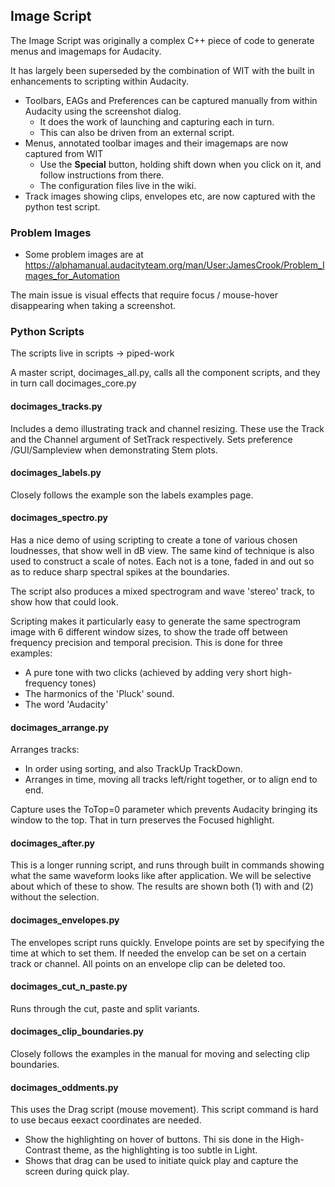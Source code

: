 ## Image Script

The Image Script was originally a complex C++ piece of code to generate menus and imagemaps for Audacity.

It has largely been superseded by the combination of WIT with the built in enhancements to scripting within Audacity.  

* Toolbars, EAGs and Preferences can be captured manually from within Audacity using the screenshot dialog.
  * It does the work of launching and capturing each in turn.
  * This can also be driven from an external script.
* Menus, annotated toolbar images and their imagemaps are now captured from WIT
  * Use the **Special** button, holding shift down when you click on it, and follow instructions from there.
  * The configuration files live in the wiki.
* Track images showing clips, envelopes etc, are now captured with the python test script.

### Problem Images

* Some problem images are at https://alphamanual.audacityteam.org/man/User:JamesCrook/Problem_Images_for_Automation

The main issue is visual effects that require focus / mouse-hover disappearing when taking a screenshot.


### Python Scripts

The scripts live in scripts -> piped-work

A master script, docimages_all.py, calls all the component scripts, and they in turn call docimages_core.py

#### docimages_tracks.py

Includes a demo illustrating track and channel resizing.  These use the Track and the Channel argument of SetTrack respectively.
Sets preference /GUI/Sampleview when demonstrating Stem plots.

#### docimages_labels.py

Closely follows the example son the labels examples page.

#### docimages_spectro.py

Has a nice demo of using scripting to create a tone of various chosen loudnesses, that show well in dB view.  The same kind of technique is also used to construct a scale of notes.  Each not is a tone, faded in and out so as to reduce sharp spectral spikes at the boundaries.

The script also produces a mixed spectrogram and wave 'stereo' track, to show how that could look.

Scripting makes it particularly easy to generate the same spectrogram image with 6 different window sizes, to show the trade off between frequency precision and temporal precision.  This is done for three examples:

* A pure tone with two clicks (achieved by adding very short high-frequency tones)
* The harmonics of the 'Pluck' sound.
* The word 'Audacity'
    

#### docimages_arrange.py

Arranges tracks:

* In order using sorting, and also TrackUp TrackDown.
* Arranges in time, moving all tracks left/right together, or to align end to end.

Capture uses the ToTop=0 parameter which prevents Audacity bringing its window to the top.  That in turn preserves the Focused highlight.

#### docimages_after.py

This is a longer running script, and runs through built in commands showing what the same waveform looks like after application.  We will be selective about which of these to show.  The results are shown both (1) with and (2) without the selection.

#### docimages_envelopes.py

The envelopes script runs quickly.  Envelope points are set by specifying the time at which to set them.  If needed the envelop can be set on a certain track or channel.  All points on an envelope clip can be deleted too. 

#### docimages_cut_n_paste.py

Runs through the cut, paste and split variants.

#### docimages_clip_boundaries.py

Closely follows the examples in the manual for moving and selecting clip boundaries.

#### docimages_oddments.py

This uses the Drag script (mouse movement).  This script command is hard to use becaus eexact coordinates are needed.
 
* Show the highlighting on hover of buttons.  Thi sis done in the High-Contrast theme, as the highlighting is too subtle in Light.
* Shows that drag can be used to initiate quick play and capture the screen during quick play.
